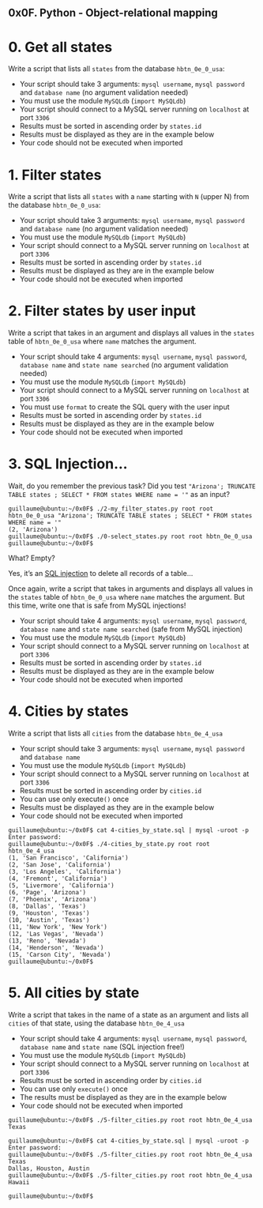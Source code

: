 ##  0x0F. Python - Object-relational mapping



#   0. Get all states

Write a script that lists all `states` from the database `hbtn_0e_0_usa`:

*   Your script should take 3 arguments: `mysql username`, `mysql password` and `database name` (no argument validation needed)
*   You must use the module `MySQLdb` (`import MySQLdb`)
*   Your script should connect to a MySQL server running on `localhost` at port `3306`
*   Results must be sorted in ascending order by `states.id`
*   Results must be displayed as they are in the example below
*   Your code should not be executed when imported



#   1. Filter states

Write a script that lists all `states` with a `name` starting with `N` (upper N) from the database `hbtn_0e_0_usa`:

*   Your script should take 3 arguments: `mysql username`, `mysql password` and `database name` (no argument validation needed)
*   You must use the module `MySQLdb` (`import MySQLdb`)
*   Your script should connect to a MySQL server running on `localhost` at port `3306`
*   Results must be sorted in ascending order by `states.id`
*   Results must be displayed as they are in the example below
*   Your code should not be executed when imported



#   2. Filter states by user input

Write a script that takes in an argument and displays all values in the `states` table of `hbtn_0e_0_usa` where `name` matches the argument.

*   Your script should take 4 arguments: `mysql username`, `mysql password`, `database name` and `state name searched` (no argument validation needed)
*   You must use the module `MySQLdb` (`import MySQLdb`)
*   Your script should connect to a MySQL server running on `localhost` at port `3306`
*   You must use `format` to create the SQL query with the user input
*   Results must be sorted in ascending order by `states.id`
*   Results must be displayed as they are in the example below
*   Your code should not be executed when imported



#   3. SQL Injection...

Wait, do you remember the previous task? Did you test `"Arizona'; TRUNCATE TABLE states ; SELECT * FROM states WHERE name = '"` as an input?

```
guillaume@ubuntu:~/0x0F$ ./2-my_filter_states.py root root hbtn_0e_0_usa "Arizona'; TRUNCATE TABLE states ; SELECT * FROM states WHERE name = '"
(2, 'Arizona')
guillaume@ubuntu:~/0x0F$ ./0-select_states.py root root hbtn_0e_0_usa
guillaume@ubuntu:~/0x0F$ 
```

What? Empty?

Yes, it’s an [SQL injection](https://alx-intranet.hbtn.io/rltoken/qzLjdkHPTue2U1isMj5fJA) to delete all records of a table…

Once again, write a script that takes in arguments and displays all values in the `states` table of `hbtn_0e_0_usa` where `name` matches the argument. But this time, write one that is safe from MySQL injections!

*   Your script should take 4 arguments: `mysql username`, `mysql password`, `database name` and `state name searched` (safe from MySQL injection)
*   You must use the module `MySQLdb` (`import MySQLdb`)
*   Your script should connect to a MySQL server running on `localhost` at port `3306`
*   Results must be sorted in ascending order by `states.id`
*   Results must be displayed as they are in the example below
*   Your code should not be executed when imported



#   4. Cities by states

Write a script that lists all `cities` from the database `hbtn_0e_4_usa`

*   Your script should take 3 arguments: `mysql username`, `mysql password` and `database name`
*   You must use the module `MySQLdb` (`import MySQLdb`)
*   Your script should connect to a MySQL server running on `localhost` at port `3306`
*   Results must be sorted in ascending order by `cities.id`
*   You can use only execute`()` once
*   Results must be displayed as they are in the example below
*   Your code should not be executed when imported

```
guillaume@ubuntu:~/0x0F$ cat 4-cities_by_state.sql | mysql -uroot -p
Enter password: 
guillaume@ubuntu:~/0x0F$ ./4-cities_by_state.py root root hbtn_0e_4_usa
(1, 'San Francisco', 'California')
(2, 'San Jose', 'California')
(3, 'Los Angeles', 'California')
(4, 'Fremont', 'California')
(5, 'Livermore', 'California')
(6, 'Page', 'Arizona')
(7, 'Phoenix', 'Arizona')
(8, 'Dallas', 'Texas')
(9, 'Houston', 'Texas')
(10, 'Austin', 'Texas')
(11, 'New York', 'New York')
(12, 'Las Vegas', 'Nevada')
(13, 'Reno', 'Nevada')
(14, 'Henderson', 'Nevada')
(15, 'Carson City', 'Nevada')
guillaume@ubuntu:~/0x0F$
```


#   5. All cities by state

Write a script that takes in the name of a state as an argument and lists all `cities` of that state, using the database `hbtn_0e_4_usa`

*   Your script should take 4 arguments: `mysql username`, `mysql password`, `database name` and `state name` (SQL injection free!)
*   You must use the module `MySQLdb` (`import MySQLdb`)
*   Your script should connect to a MySQL server running on `localhost` at port `3306`
*   Results must be sorted in ascending order by `cities.id`
*   You can use only `execute()` once
*   The results must be displayed as they are in the example below
*   Your code should not be executed when imported

```
guillaume@ubuntu:~/0x0F$ ./5-filter_cities.py root root hbtn_0e_4_usa Texas

guillaume@ubuntu:~/0x0F$ cat 4-cities_by_state.sql | mysql -uroot -p
Enter password: 
guillaume@ubuntu:~/0x0F$ ./5-filter_cities.py root root hbtn_0e_4_usa Texas
Dallas, Houston, Austin
guillaume@ubuntu:~/0x0F$ ./5-filter_cities.py root root hbtn_0e_4_usa Hawaii

guillaume@ubuntu:~/0x0F$
```


